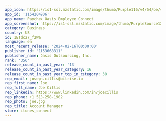 ```yaml
---
app_icon: https://is1-ssl.mzstatic.com/image/thumb/Purple116/v4/54/be/4e/54be4ecc-ac12-0d34-1310-8679ee2921b9/AppIcon-1x_U007emarketing-0-7-0-85-220-0.png/1024x1024bb.png
app_id: '1154204906'
app_name: Paychex Oasis Employee Connect
app_screenshot: https://is1-ssl.mzstatic.com/image/thumb/PurpleSource122/v4/2d/25/64/2d256449-bc2b-9f94-4ae3-8db433fc2655/b0bd4021-6a41-4773-bf78-63a037692ed7_IMG_9332.jpg/1284x2778bb.png
category: Business
country: US
id: 1ETdc27_f2Wa
language: en
most_recent_release: '2024-02-16T00:00:00'
publisher_id: '1153668311'
publisher_name: Oasis Outsourcing, Inc.
rank: '356'
release_count_in_past_year: '13'
release_count_in_past_year_category: 16
release_count_in_past_year_top_in_category: 38
rep_email: joseph.cillis@bitrise.io
rep_first_name: Joe
rep_full_name: Joe Cillis
rep_linkedin: https://www.linkedin.com/in/joecillis
rep_phone: +1 518-258-1902
rep_photo: joe.jpg
rep_title: Account Manager
store: itunes_connect
---
```

